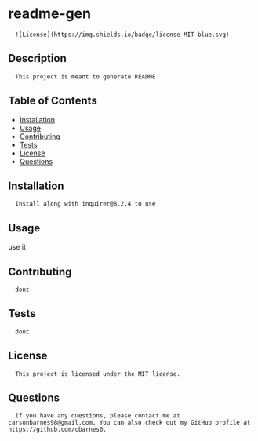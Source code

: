 # readme-gen
    
      ![License](https://img.shields.io/badge/license-MIT-blue.svg)
    
## Description
    
      This project is meant to generate README
    
## Table of Contents
    
* [Installation](#installation)
* [Usage](#usage)
* [Contributing](#contributing)
* [Tests](#tests)
* [License](#license)
* [Questions](#questions)
    
## Installation
    
      Install along with inquirer@8.2.4 to use
    
## Usage
    
use it
    
## Contributing
    
      dont
    
## Tests
    
      dont
    
## License
    
      This project is licensed under the MIT license.
    
## Questions
    
      If you have any questions, please contact me at carsonbarnes98@gmail.com. You can also check out my GitHub profile at https://github.com/cbarnes0.
      